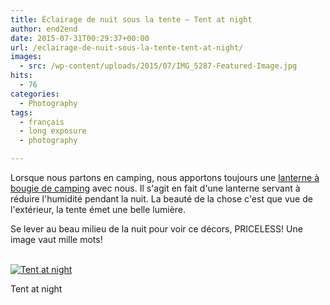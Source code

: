 ```yaml
---
title: Éclairage de nuit sous la tente – Tent at night
author: end2end
date: 2015-07-31T00:29:37+00:00
url: /eclairage-de-nuit-sous-la-tente-tent-at-night/
images:
  - src: /wp-content/uploads/2015/07/IMG_5287-Featured-Image.jpg
hits:
  - 76
categories:
  - Photography
tags:
  - français
  - long exposure
  - photography

---
```

Lorsque nous partons en camping, nous apportons toujours une [lanterne à bougie de camping](https://www.google.com/search?q=Lanterne+%C3%A0+bougie+de+camping) avec nous. Il s'agit en fait d'une lanterne servant à réduire l'humidité pendant la nuit. La beauté de la chose c'est que vue de l'extérieur, la tente émet une belle lumière.

Se lever au beau milieu de la nuit pour voir ce décors, PRICELESS!
Une image vaut mille mots!

[  
![Tent at night](/wp-content/uploads/2015/07/IMG_5287_e2ez-672x448.jpg)  
](https://www.flickr.com/photos/154618444@N05/23729082528/in/album-72157689242914796/) 

Tent at night

